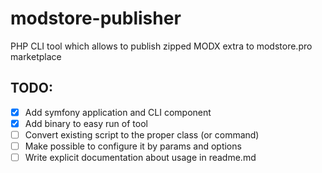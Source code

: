 # modstore-publisher
PHP CLI tool which allows to publish zipped MODX extra to modstore.pro marketplace

## TODO:
- [x] Add symfony application and CLI component
- [x] Add binary to easy run of tool
- [ ] Convert existing script to the proper class (or command)
- [ ] Make possible to configure it by params and options
- [ ] Write explicit documentation about usage in readme.md

